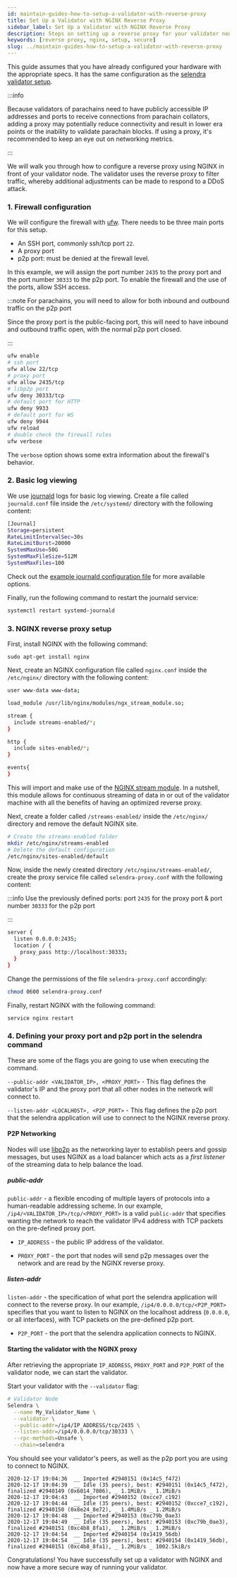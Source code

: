 ```yaml
---
id: maintain-guides-how-to-setup-a-validator-with-reverse-proxy
title: Set Up a Validator with NGINX Reverse Proxy
sidebar_label: Set Up a Validator with NGINX Reverse Proxy
description: Steps on setting up a reverse proxy for your validator node.
keywords: [reverse proxy, nginx, setup, secure]
slug: ../maintain-guides-how-to-setup-a-validator-with-reverse-proxy
---
```


This guide assumes that you have already configured your hardware with the appropriate specs. It has
the same configuration as the
[selendra validator setup](https://github.com/selendra/selendra-secure-validator).

:::info

Because validators of parachains need to have publicly accessible IP addresses and ports to receive
connections from parachain collators, adding a proxy may potentially reduce connectivity and result
in lower era points or the inability to validate parachain blocks. If using a proxy, it's
recommended to keep an eye out on networking metrics.

:::

We will walk you through how to configure a reverse proxy using NGINX in front of your validator
node. The validator uses the reverse proxy to filter traffic, whereby additional adjustments can be
made to respond to a DDoS attack.

### 1. Firewall configuration

We will configure the firewall with [ufw](https://wiki.ubuntu.com/UncomplicatedFirewall). There
needs to be three main ports for this setup.

- An SSH port, commonly ssh/tcp port `22`.
- A proxy port
- p2p port: must be denied at the firewall level.

In this example, we will assign the port number `2435` to the proxy port and the port number `30333`
to the p2p port. To enable the firewall and the use of the ports, allow SSH access.

:::note For parachains, you will need to allow for both inbound and outbound traffic on the p2p port

Since the proxy port is the public-facing port, this will need to have inbound and outbound traffic
open, with the normal p2p port closed.

:::

```bash
ufw enable
# ssh port
ufw allow 22/tcp
# proxy port
ufw allow 2435/tcp
# libp2p port
ufw deny 30333/tcp
# default port for HTTP
ufw deny 9933
# default port for WS
ufw deny 9944
ufw reload
# double check the firewall rules
ufw verbose
```

The `verbose` option shows some extra information about the firewall's behavior.

### 2. Basic log viewing

We use [journald](https://www.loggly.com/blog/why-journald/) logs for basic log viewing. Create a
file called `journald.conf` file inside the `/etc/systemd/` directory with the following content:

```bash
[Journal]
Storage=persistent
RateLimitIntervalSec=30s
RateLimitBurst=20000
SystemMaxUse=50G
SystemMaxFileSize=512M
SystemMaxFiles=100
```

Check out the
[example journald configuration file](https://github.com/selendra/selendra-secure-validator/blob/master/ansible/roles/selendra-validator/files/journald.conf)
for more available options.

Finally, run the following command to restart the journald service:

```bash
systemctl restart systemd-journald
```

### 3. NGINX reverse proxy setup

First, install NGINX with the following command:

```
sudo apt-get install nginx
```

Next, create an NGINX configuration file called `nginx.conf` inside the `/etc/nginx/` directory with
the following content:

```bash
user www-data www-data;

load_module /usr/lib/nginx/modules/ngx_stream_module.so;

stream {
  include streams-enabled/*;
}

http {
  include sites-enabled/*;
}

events{
}
```

This will import and make use of the
[NGINX stream module](https://nginx.org/en/docs/stream/ngx_stream_core_module.html). In a nutshell,
this module allows for continuous streaming of data in or out of the validator machine with all the
benefits of having an optimized reverse proxy.

Next, create a folder called `/streams-enabled/` inside the `/etc/nginx/` directory and remove the
default NGINX site.

```bash
# Create the streams-enabled folder
mkdir /etc/nginx/streams-enabled
# Delete the default configuration
/etc/nginx/sites-enabled/default
```

Now, inside the newly created directory `/etc/nginx/streams-enabled/`, create the proxy service file
called `selendra-proxy.conf` with the following content:

:::info Use the previously defined ports: port `2435` for the proxy port & port number `30333` for
the p2p port

:::

```bash
server {
  listen 0.0.0.0:2435;
  location / {
    proxy_pass http://localhost:30333;
  }
}
```

Change the permissions of the file `selendra-proxy.conf` accordingly:

```bash
chmod 0600 selendra-proxy.conf
```

Finally, restart NGINX with the following command:

```bash
service nginx restart
```

### 4. Defining your proxy port and p2p port in the selendra command

These are some of the flags you are going to use when executing the command.

`--public-addr <VALIDATOR_IP>, <PROXY_PORT>` - This flag defines the validator's IP and the proxy
port that all other nodes in the network will connect to.

`--listen-addr <LOCALHOST>, <P2P_PORT>` - This flag defines the p2p port that the selendra
application will use to connect to the NGINX reverse proxy.

#### P2P Networking

Nodes will use [libp2p](https://libp2p.io/) as the networking layer to establish peers and gossip
messages, but uses NGINX as a load balancer which acts as a _first listener_ of the streaming data
to help balance the load.

##### public-addr

`public-addr` - a flexible encoding of multiple layers of protocols into a human-readable addressing
scheme. In our example, `/ip4/<VALIDATOR_IP>/tcp/<PROXY_PORT>` is a valid `public-addr` that
specifies wanting the network to reach the validator IPv4 address with TCP packets on the
pre-defined proxy port.

- `IP_ADDRESS` - the public IP address of the validator.

- `PROXY_PORT` - the port that nodes will send p2p messages over the network and are read by the
  NGINX reverse proxy.

##### listen-addr

`listen-addr` - the specification of what port the selendra application will connect to the reverse
proxy. In our example, `/ip4/0.0.0.0/tcp/<P2P_PORT>` specifies that you want to listen to NGINX on
the localhost address (`0.0.0.0`, or all interfaces), with TCP packets on the pre-defined p2p port.

- `P2P_PORT` - the port that the selendra application connects to NGINX.

#### Starting the validator with the NGINX proxy

After retrieving the appropriate `IP_ADDRESS`, `PROXY_PORT` and `P2P_PORT` of the validator node, we
can start the validator.

Start your validator with the `--validator` flag:

```bash
# Validator Node
Selendra \
  --name My_Validator_Name \
  --validator \
  --public-addr=/ip4/IP_ADDRESS/tcp/2435 \
  --listen-addr=/ip4/0.0.0.0/tcp/30333 \
  --rpc-methods=Unsafe \
  --chain=selendra

```

You should see your validator's peers, as well as the p2p port you are using to connect to NGINX.

```
2020-12-17 19:04:36  __ Imported #2940151 (0x14c5_f472)
2020-12-17 19:04:39  __ Idle (35 peers), best: #2940151 (0x14c5_f472), finalized #2940149 (0x6014_7806), _ 1.1MiB/s _ 1.1MiB/s
2020-12-17 19:04:43  __ Imported #2940152 (0xcce7_c192)
2020-12-17 19:04:44  __ Idle (35 peers), best: #2940152 (0xcce7_c192), finalized #2940150 (0x8e24_8e72), _ 1.4MiB/s _ 1.2MiB/s
2020-12-17 19:04:48  __ Imported #2940153 (0xc79b_0ae3)
2020-12-17 19:04:49  __ Idle (35 peers), best: #2940153 (0xc79b_0ae3), finalized #2940151 (0xc4b8_8fa1), _ 1.2MiB/s _ 1.2MiB/s
2020-12-17 19:04:54  __ Imported #2940154 (0x1419_56db)
2020-12-17 19:04:54  __ Idle (35 peers), best: #2940154 (0x1419_56db), finalized #2940151 (0xc4b8_8fa1), _ 1.2MiB/s _ 1002.5kiB/s
```

Congratulations! You have successfully set up a validator with NGINX and now have a more secure way
of running your validator.
